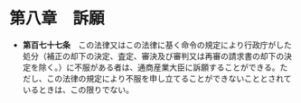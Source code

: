 # 第八章　訴願
* __第百七十七条__　この法律又はこの法律に基く命令の規定により行政庁がした処分（補正の却下の決定、査定、審決及び審判又は再審の請求書の却下の決定を除く。）に不服がある者は、通商産業大臣に訴願することができる。ただし、この法律の規定により不服を申し立てることができないこととされているときは、この限りでない。
